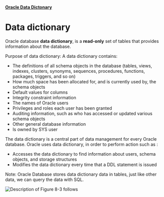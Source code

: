 **<u>Oracle Data Dictonary</u>**



# Data dictionary

Oracle database **data dictionary**, is a **read-only** set of tables that provides information about the database. 

Purpose of data dictionary:  A data dictionary contains:

- The definitions of all schema objects in the database (tables, views, indexes, clusters, synonyms, sequences, procedures, functions, packages, triggers, and so on)
- How much space has been allocated for, and is currently used by, the schema objects
- Default values for columns
- Integrity constraint information
- The names of Oracle users
- Privileges and roles each user has been granted
- Auditing information, such as who has accessed or updated various schema objects
- Other general database information
- Is owned by SYS user



The data dictionary is a central part of data management for every Oracle database.  Oracle uses data dictionary, in order to perform action such as : 

- Accesses the data dictionary to find information about users, schema objects, and storage structures
- Modifies the data dictionary every time that a DDL statement is issued

Note: Oracle Database stores data dictionary data in tables, just like other data, we can query the data with SQL.





![Description of Figure 8-3 follows](https://docs.oracle.com/en/database/oracle/oracle-database/21/cncpt/img/cncpt_vm_366.png)

